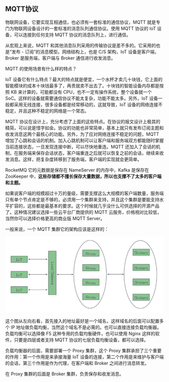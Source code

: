 ## MQTT协议

物联网设备，它要实现互相通信，也必须有一套标准的通信协议，MQTT 就是专门为物联网设备设计的一套标准的消息队列通信协议。使用 MQTT 协议的 IoT 设备，可以连接到任何支持 MQTT 协议的消息队列上，进行通信。

从宏观上来说，MQTT 和其他消息队列采用的传输协议是差不多的。它采用的也是“发布 - 订阅”的消息模型。网络结构上，也是 C/S 架构，IoT 设备是客户端，Broker 是服务端，客户端与 Broker 通信进行收发消息。

MQTT 的使用场景有什么样的特点？

IoT 设备它有什么特点？最大的特点就是便宜，一个水杯才卖几十块钱，它上面的智能模块的成本十块钱最多了，再贵就卖不出去了。十块钱的智能设备内存都是按照 KB 来计算的，可能都没有 CPU，也不一定有操作系统，整个设备就一个 SoC。这样的设备就需要通信协议不能太复杂，功能不能太多。另外，IoT 设备一般都采用无线连接，很多设备都是经常移动的，这就导致，IoT 设备的网络连接不稳定，并且这种不稳定的网络是一个常态。

MQTT 协议在设计上，充分考虑了上面的这些特点。在协议的报文设计上极其的精简，可以说是惜字如金。协议的功能也非常简单，基本上就只有发布订阅主题和收发消息这两个最核心的功能。另外，为了应对网络连接不稳定的问题，MQTT 增加了心跳和会话的机制。加入心跳机制可以让客户端和服务端双方都能随时掌握当前连接状态，一旦发现连接中断，可以尽快地重连。MQTT 还加入了会话的机制，在服务端来保存会话状态，客户端重连之后就可以恢复之前的会话，继续来收发消息。这样，把复杂度转移到了服务端，客户端的实现就会更简单。

RocketMQ 它的元数据是保存在 NameServer 的内存中，Kafka 是保存在 ZooKeeper 中，**这些存储都不擅长保存大量数据，所以也支撑不了太多的客户端和主题。**

如果说客户端的规模超过十万的量级，需要支撑这么大规模的客户端数量，服务端只有单个节点肯定是不够的，必须用一个集群来支持，并且这个集群是要能支持水平扩容的，这些都是最基本的要求。这个时候就几乎没什么可供选择的开源产品了。这种情况建议选择一些云平台厂商提供的 MQTT 云服务，价格相对比较低，当然你可以选择价格更高的商业版 MQTT Server。

一般来说，一个 MQTT 集群它的架构应该是这样的：

![1588746762745](image/1588746762745.png)

这个图从左向右看，首先接入的地址最好是一个域名，这样域名的后面可以配置多个 IP 地址做负载均衡，当然这个域名不是必需的。也可以直接连接负载均衡器。负载均衡可以选择像 F5 这种专用的负载均衡硬件，也可以使用 Nginx 这样的软件，只要是四层或者支持 MQTT 协议的七层负载均衡设备，都可以选择。

负载均衡器的后面，需要部署一个 Proxy 集群，这个 Proxy 集群承担了三个重要的作用：第一个作用是来承接海量 IoT 设备的连接，第二个作用是来维护与客户端的会话，第三个作用是作为代理，在客户端和 Broker 之间进行消息转发。

在 Proxy 集群的后面是 Broker 集群，负责保存和收发消息。